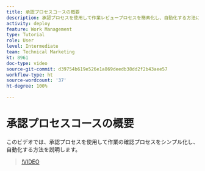 ```yaml
---
title: 承認プロセスコースの概要
description: 承認プロセスを使用して作業レビュープロセスを簡素化し、自動化する方法について説明します。
activity: deploy
feature: Work Management
type: Tutorial
role: User
level: Intermediate
team: Technical Marketing
kt: 8961
doc-type: video
source-git-commit: d39754b619e526e1a869deedb38dd2f2b43aee57
workflow-type: ht
source-wordcount: '37'
ht-degree: 100%

---
```


# 承認プロセスコースの概要

このビデオでは、承認プロセスを使用して作業の確認プロセスをシンプル化し、自動化する方法を説明します。

>[!VIDEO](https://video.tv.adobe.com/v/335224/?quality=12)
